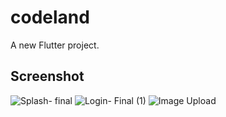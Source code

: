 # codeland

A new Flutter project.

## Screenshot
![Splash- final](https://github.com/shuhaibkt02/codeland/assets/111732518/06baf5cf-4fc2-4ad7-b690-668ec777b0fd) ![Login- Final (1)](https://github.com/shuhaibkt02/codeland/assets/111732518/03767632-f782-42ef-8cd8-005d3799ac51) ![Image Upload](https://github.com/shuhaibkt02/codeland/assets/111732518/817236a6-eee1-4082-93d7-9dab2210aefe)







